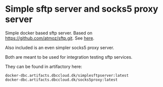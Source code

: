 # Simple sftp server and socks5 proxy server
Simple docker based sftp server.
Based on https://github.com/atmoz/sftp.git.
See [here](./sftp/README.md).

Also included is an even simpler socks5 proxy server. 

Both are meant to be used for integration testing sftp services.

They can be found in artifactory here:
```
docker-dbc.artifacts.dbccloud.dk/simplesftpserver:latest
docker-dbc.artifacts.dbccloud.dk/socks5proxy:latest
```
